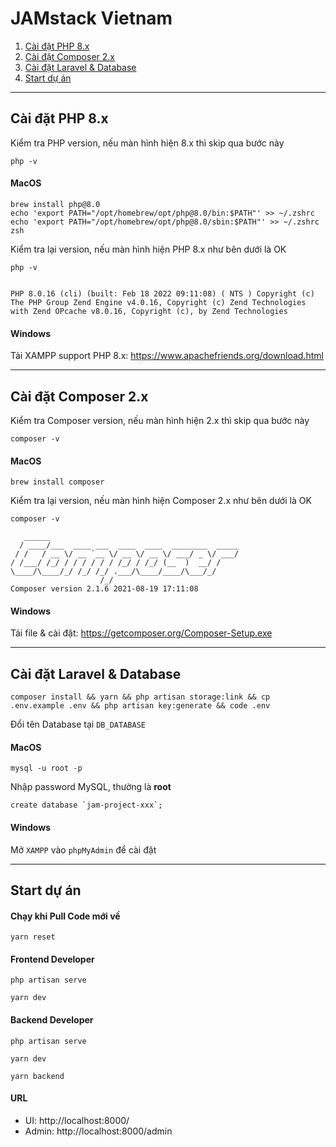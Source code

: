 # JAMstack Vietnam

1. [Cài đặt PHP 8.x](#cài-đặt-php-8x)
2. [Cài đặt Composer 2.x](#cài-đặt-composer-2x)
3. [Cài đặt Laravel & Database](#cài-đặt-laravel--database)
4. [Start dự án](#start-dự-án)

----
## Cài đặt PHP 8.x


Kiểm tra PHP version, nếu màn hình hiện 8.x thì skip qua bước này

```
php -v
```

#### MacOS

```
brew install php@8.0
echo 'export PATH="/opt/homebrew/opt/php@8.0/bin:$PATH"' >> ~/.zshrc
echo 'export PATH="/opt/homebrew/opt/php@8.0/sbin:$PATH"' >> ~/.zshrc
zsh
```

Kiểm tra lại version, nếu màn hình hiện PHP 8.x như bên dưới là OK
```
php -v
```
```

PHP 8.0.16 (cli) (built: Feb 18 2022 09:11:08) ( NTS ) Copyright (c) The PHP Group Zend Engine v4.0.16, Copyright (c) Zend Technologies with Zend OPcache v8.0.16, Copyright (c), by Zend Technologies
```

#### Windows
Tải XAMPP support PHP 8.x: https://www.apachefriends.org/download.html


-----

## Cài đặt Composer 2.x

Kiểm tra Composer version, nếu màn hình hiện 2.x thì skip qua bước này

```
composer -v
```

#### MacOS


```
brew install composer
```


Kiểm tra lại version, nếu màn hình hiện Composer 2.x như bên dưới là OK
```
composer -v
```
```
   ______
  / ____/___  ____ ___  ____  ____  ________  _____
 / /   / __ \/ __ `__ \/ __ \/ __ \/ ___/ _ \/ ___/
/ /___/ /_/ / / / / / / /_/ / /_/ (__  )  __/ /
\____/\____/_/ /_/ /_/ .___/\____/____/\___/_/
                    /_/
Composer version 2.1.6 2021-08-19 17:11:08
```

#### Windows
Tải file & cài đặt: https://getcomposer.org/Composer-Setup.exe


----
## Cài đặt Laravel & Database

```
composer install && yarn && php artisan storage:link && cp .env.example .env && php artisan key:generate && code .env
```
Đổi tên Database tại `DB_DATABASE`

#### MacOS
```
mysql -u root -p
```
Nhập password MySQL, thường là **root**
```
create database `jam-project-xxx`;
```
#### Windows
Mở `XAMPP` vào `phpMyAdmin` để cài đặt


----
## Start dự án

#### Chạy khi Pull Code mới về
```
yarn reset
```

#### Frontend Developer
```
php artisan serve
```
```
yarn dev
```


#### Backend Developer
```
php artisan serve
```
```
yarn dev
```
```
yarn backend
```

#### URL

- UI: http://localhost:8000/
- Admin: http://localhost:8000/admin
